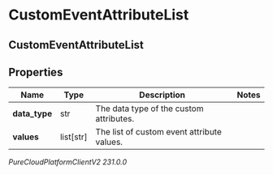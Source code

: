 # CustomEventAttributeList

## CustomEventAttributeList

## Properties

|Name | Type | Description | Notes|
|------------ | ------------- | ------------- | -------------|
| **data_type** | str | The data type of the custom attributes. | |
| **values** | list[str] | The list of custom event attribute values. | |



_PureCloudPlatformClientV2 231.0.0_
